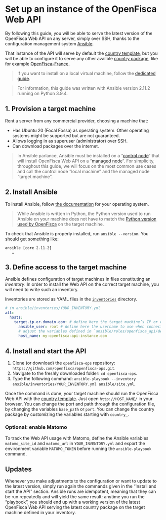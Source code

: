 # Set up an instance of the OpenFisca Web API

By following this guide, you will be able to serve the latest version of the OpenFisca Web API on any server, simply over SSH, thanks to the configuration management system [Ansible](https://www.ansible.com/).

That instance of the API will serve by default the [country template](https://github.com/openfisca/country-template), but you will be able to configure it to serve any other availble [country package](https://openfisca.org/en/countries/), like for example [OpenFisca-France](https://github.com/openfisca/openfisca-france).

> If you want to install on a local virtual machine, follow the [dedicated guide](./Serve-local-API.md).

> For information, this guide was written with Ansible version 2.11.2 running on Python 3.9.4.

## 1. Provision a target machine

Rent a server from any commercial provider, choosing a machine that:

- Has Ubuntu 20 (Focal Fossa) as operating system. Other operating systems might be supported but are not guaranteed.
- Allows logging in as superuser (administrator) over SSH.
- Can download packages over the internet.

> In Ansible parlance, Ansible must be installed on a “[control node](https://docs.ansible.com/ansible/latest/network/getting_started/basic_concepts.html#control-node)” that will install OpenFisca Web API on a “[managed node](https://docs.ansible.com/ansible/latest/network/getting_started/basic_concepts.html#managed-nodes)”. For simplicity, throughout this guide, we will focus on the most common use cases and call the control node “local machine” and the managed node “target machine”.

## 2. Install Ansible

To install Ansible, follow [the documentation](https://docs.ansible.com/ansible/latest/installation_guide/intro_installation.html#installing-ansible-on-specific-operating-systems) for your operating system.

> While Ansible is written in Python, the Python version used to run Ansible on your machine does not have to match the [Python version used by OpenFisca](https://github.com/openfisca/openfisca-core#environment) on the target machine.

To check that Ansible is properly installed, run `ansible --version`. You should get something like:

```
ansible [core 2.11.2]
   …
```

## 3. Define access to the target machine

Ansible defines configuration of target machines in files constituting an _inventory_. In order to install the Web API on the correct target machine, you will need to write such an inventory.

Inventories are stored as YAML files in the [`inventories`](../ansible/inventories/) directory.

```yaml
# in ansible/inventories/YOUR_INVENTORY.yml
all:
  hosts:
    target.ip.or.domain.com: # define here the target machine’s IP or domain name
      ansible_user: root # define here the username to use when connecting over SSH
      # adjust the variables defined in `ansible/roles/openfisca_api/defaults/main.yml` below:
      host_name: my-openfisca-api-instance.com
```

## 4. Install and start the API

1. Clone (or download) the `openfisca-ops` repository: `https://github.com/openfisca/openfisca-ops.git`.
2. Navigate to the freshly downloaded folder: `cd openfisca-ops`.
3. Type the following command: `ansible-playbook --inventory ansible/inventories/YOUR_INVENTORY.yml ansible/site.yml`.

Once the command is done, your target machine should run the OpenFisca Web API with the [country template](https://github.com/openfisca/country-template). Just open `http://HOST_NAME/` in your browser. You can change the port and path through the configuration file, by changing the variables `base_path` or `port`.
You can change the country package by customizing the variables starting with `country_`.

### Optional: enable Matomo

To track the Web API usage with Matomo, define the Ansible variables `matomo_site_id` and `matomo_url` in `YOUR_INVENTORY.yml` and export the environment variable `MATOMO_TOKEN` before running the `ansible-playbook` command.

## Updates

Whenever you make adjustments to the configuration or want to update to the latest version, simply run again the commands given in the “Install and start the API” section. Ansible runs are idempotent, meaning that they can be run repeatedly and will yield the same result: anytime you run the “playbook”, you should end up with a working version of the latest OpenFisca Web API serving the latest country package on the target machine defined in your inventory.

